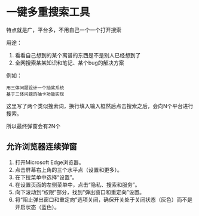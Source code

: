 # 一键多重搜索工具

特点就是广，平台多，不用自己一个一个打开搜索

用途：

1. 看看自己想到的某个离谱的东西是不是别人已经想到了
2. 全网搜索某某知识和笔记、某个bug的解决方案

例如：

```
用三体问题设计一个抽奖系统
基于三体问题的抽卡功能实现

```

这里写了两个类似搜索词，换行填入输入框然后点击搜索之后，会向N个平台进行搜索。

所以最终弹窗会有2N个



## 允许浏览器连续弹窗

1. 打开Microsoft Edge浏览器。
2. 点击屏幕右上角的三个水平点（设置和更多）。
3. 在下拉菜单中选择“设置”。
4. 在设置页面的左侧菜单中，点击“隐私、搜索和服务”。
5. 向下滚动到“权限”部分，找到“弹出窗口和重定向”设置。
6. 将“阻止弹出窗口和重定向”选项关闭，确保开关处于关闭状态（灰色）而不是开启状态（蓝色）。